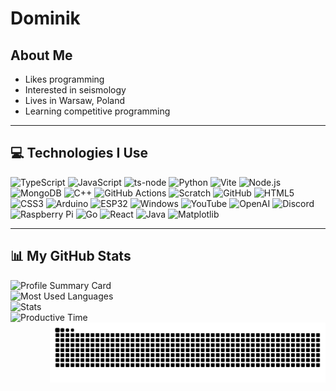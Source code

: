 # Dominik

## About Me
- Likes programming  
- Interested in seismology  
- Lives in Warsaw, Poland  
- Learning competitive programming  

---

## 💻 Technologies I Use

![TypeScript](https://img.shields.io/badge/TypeScript-007ACC?style=for-the-badge&logo=typescript&logoColor=white)
![JavaScript](https://img.shields.io/badge/JavaScript-F7DF1E?style=for-the-badge&logo=javascript&logoColor=black)
![ts-node](https://img.shields.io/badge/ts--node-3178C6?style=for-the-badge&logo=ts-node&logoColor=white)
![Python](https://img.shields.io/badge/Python-FFD43B?style=for-the-badge&logo=python&logoColor=blue)
![Vite](https://img.shields.io/badge/Vite-B733BF?style=for-the-badge&logo=vite&logoColor=FFD62E)
![Node.js](https://img.shields.io/badge/Node.js-339933?style=for-the-badge&logo=nodedotjs&logoColor=white)
![MongoDB](https://img.shields.io/badge/MongoDB-4EA94B?style=for-the-badge&logo=mongodb&logoColor=white)
![C++](https://img.shields.io/badge/C%2B%2B-00599C?style=for-the-badge&logo=c%2B%2B&logoColor=white)
![GitHub Actions](https://img.shields.io/badge/GitHub%20Actions-282a2e?style=for-the-badge&logo=githubactions&logoColor=367cfe)
![Scratch](https://img.shields.io/badge/Scratch-4D97FF?style=for-the-badge&logo=scratch&logoColor=white)
![GitHub](https://img.shields.io/badge/GitHub-100000?style=for-the-badge&logo=github&logoColor=white)
![HTML5](https://img.shields.io/badge/HTML5-E34F26?style=for-the-badge&logo=html5&logoColor=white)
![CSS3](https://img.shields.io/badge/CSS3-1572B6?style=for-the-badge&logo=css3&logoColor=white)
![Arduino](https://img.shields.io/badge/Arduino-00979D?style=for-the-badge&logo=arduino&logoColor=white)
![ESP32](https://img.shields.io/badge/ESP32-0E76A8?style=for-the-badge&logo=esp32&logoColor=white)
![Windows](https://img.shields.io/badge/Windows-0078D6?style=for-the-badge&logo=windows&logoColor=white)
![YouTube](https://img.shields.io/badge/YouTube-FF0000?style=for-the-badge&logo=youtube&logoColor=white)
![OpenAI](https://img.shields.io/badge/ChatGPT-00A67E?style=for-the-badge&logo=openai&logoColor=white)
![Discord](https://img.shields.io/badge/Discord-5865F2?style=for-the-badge&logo=discord&logoColor=white)
![Raspberry Pi](https://img.shields.io/badge/Raspberry%20Pi-A22846?style=for-the-badge&logo=raspberrypi&logoColor=white)
![Go](https://img.shields.io/badge/Go-00ADD8?style=for-the-badge&logo=go&logoColor=white)
![React](https://img.shields.io/badge/React-61DAFB?style=for-the-badge&logo=react&logoColor=black)
![Java](https://img.shields.io/badge/Java-ED8B00?style=for-the-badge&logo=java&logoColor=white)
![Matplotlib](https://img.shields.io/badge/Matplotlib-11557C?style=for-the-badge&logo=python&logoColor=white)



---

## 📊 My GitHub Stats

![Profile Summary Card](https://github-profile-summary-cards.vercel.app/api/cards/profile-details?username=domiko7&theme=tokyonight)  
![Most Used Languages](https://github-profile-summary-cards.vercel.app/api/cards/most-commit-language?username=domiko7&theme=tokyonight)  
![Stats](https://github-profile-summary-cards.vercel.app/api/cards/stats?username=domiko7&theme=tokyonight)  
![Productive Time](https://github-profile-summary-cards.vercel.app/api/cards/productive-time?username=domiko7&theme=tokyonight&utm_offset=8)
<picture>
  <source media="(prefers-color-scheme: dark)" srcset="https://raw.githubusercontent.com/lcandy2/lcandy2/snake-game/github-contribution-grid-snake-dark.svg">
  <source media="(prefers-color-scheme: light)" srcset="https://raw.githubusercontent.com/lcandy2/lcandy2/snake-game/github-contribution-grid-snake.svg">
  <img height="96" align="right" alt="github contribution grid snake animation" src="https://raw.githubusercontent.com/lcandy2/lcandy2/snake-game/github-contribution-grid-snake.svg">
</picture>
